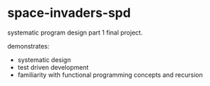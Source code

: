 # space-invaders-spd
systematic program design part 1 final project.

demonstrates:
- systematic design
- test driven development
- familiarity with functional programming concepts and recursion



